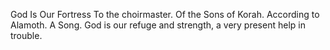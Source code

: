 God Is Our Fortress To the choirmaster. Of the Sons of Korah. According to Alamoth. A Song. God is our refuge and strength, a very present help in trouble.
